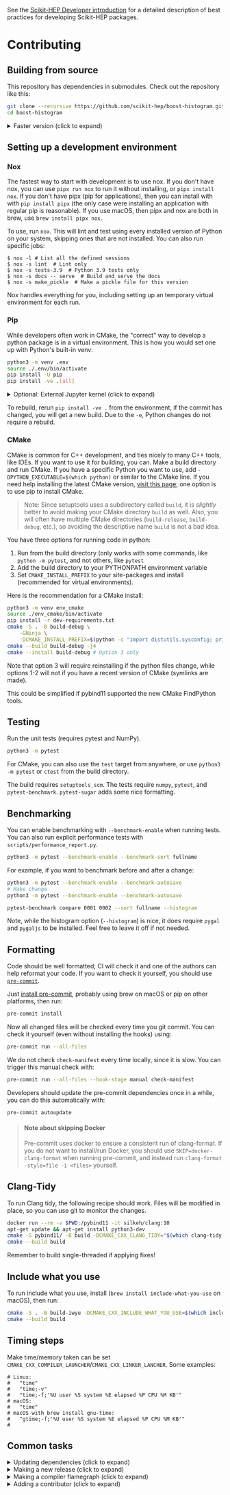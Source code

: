 See the [Scikit-HEP Developer introduction][skhep-dev-intro] for a
detailed description of best practices for developing Scikit-HEP packages.

[skhep-dev-intro]: https://scikit-hep.org/developer/intro

# Contributing

## Building from source

This repository has dependencies in submodules. Check out the repository like this:

```bash
git clone --recursive https://github.com/scikit-hep/boost-histogram.git
cd boost-histogram
```

<details><summary>Faster version (click to expand)</summary>

```bash
git clone https://github.com/scikit-hep/boost-histogram.git
cd boost-histogram
git submodule update --init --depth 10
```

</details>

## Setting up a development environment

### Nox

The fastest way to start with development is to use nox. If you don't have nox,
you can use `pipx run nox` to run it without installing, or `pipx install nox`.
If you don't have pipx (pip for applications), then you can install with with
`pip install pipx` (the only case were installing an application with regular
pip is reasonable). If you use macOS, then pipx and nox are both in brew, use
`brew install pipx nox`.

To use, run `nox`. This will lint and test using every installed version of
Python on your system, skipping ones that are not installed. You can also run
specific jobs:

```console
$ nox -l # List all the defined sessions
$ nox -s lint  # Lint only
$ nox -s tests-3.9  # Python 3.9 tests only
$ nox -s docs -- serve  # Build and serve the docs
$ nox -s make_pickle  # Make a pickle file for this version
```

Nox handles everything for you, including setting up an temporary virtual
environment for each run.

### Pip

While developers often work in CMake, the "correct" way to develop a python
package is in a virtual environment. This is how you would set one up with
Python's built-in venv:

```bash
python3 -m venv .env
source ./.env/bin/activate
pip install -U pip
pip install -ve .[all]
```

<details><summary>Optional: External Jupyter kernel (click to expand)</summary>

You can set up a kernel for external Jupyter then deactivate your environment:

```bash
python -m ipykernel install --user --name boost-hist
deactivate
```

Now, you can run notebooks using your system JupyterLab, and it will list
the environment as available!

</details>

To rebuild, rerun `pip install -ve .` from the environment, if the commit has
changed, you will get a new build. Due to the `-e`, Python changes do not require
a rebuild.

### CMake

CMake is common for C++ development, and ties nicely to many C++ tools, like
IDEs. If you want to use it for building, you can. Make a build directory and
run CMake. If you have a specific Python you want to use, add
`-DPYTHON_EXECUTABLE=$(which python)` or similar to the CMake line. If you need
help installing the latest CMake version, [visit this
page](https://cliutils.gitlab.io/modern-cmake/chapters/intro/installing.html);
one option is to use pip to install CMake.

> Note: Since setuptools uses a subdirectory called `build`, it is _slightly_
> better to avoid making your CMake directory `build` as well. Also, you will
> often have multiple CMake directories (`build-release`, `build-debug`, etc.),
> so avoiding the descriptive name `build` is not a bad idea.

You have three options for running code in python:

1. Run from the build directory (only works with some commands, like `python -m
pytest`, and not others, like `pytest`
2. Add the build directory to your PYTHONPATH environment variable
3. Set `CMAKE_INSTALL_PREFIX` to your site-packages and install (recommended
   for virtual environments).

Here is the recommendation for a CMake install:

```bash
python3 -m venv env_cmake
source ./env_cmake/bin/activate
pip install -r dev-requirements.txt
cmake -S . -B build-debug \
    -GNinja \
    -DCMAKE_INSTALL_PREFIX=$(python -c "import distutils.sysconfig; print(distutils.sysconfig.get_python_lib(plat_specific=False,standard_lib=False))")
cmake --build build-debug -j4
cmake --install build-debug # Option 3 only
```

Note that option 3 will require reinstalling if the python files change, while
options 1-2 will not if you have a recent version of CMake (symlinks are made).

This could be simplified if pybind11 supported the new CMake FindPython tools.

## Testing

Run the unit tests (requires pytest and NumPy).

```bash
python3 -m pytest
```

For CMake, you can also use the `test` target from anywhere, or use `python3 -m
pytest` or `ctest` from the build directory.

The build requires `setuptools_scm`. The tests require `numpy`, `pytest`, and
`pytest-benchmark`. `pytest-sugar` adds some nice formatting.

## Benchmarking

You can enable benchmarking with `--benchmark-enable` when running tests. You
can also run explicit performance tests with `scripts/performance_report.py`.

```bash
python3 -m pytest --benchmark-enable --benchmark-sort fullname
```

For example, if you want to benchmark before and after a change:

```bash
python3 -m pytest --benchmark-enable --benchmark-autosave
# Make change
python3 -m pytest --benchmark-enable --benchmark-autosave

pytest-benchmark compare 0001 0002 --sort fullname --histogram
```

Note, while the histogram option (`--histogram`) is nice, it does require
`pygal` and `pygaljs` to be installed. Feel free to leave it off if not needed.

</details>

## Formatting

Code should be well formatted; CI will check it and one of the authors can help
reformat your code. If you want to check it yourself, you should use
[`pre-commit`](https://pre-commit.com).

Just [install pre-commit](https://pre-commit.com/#install), probably using brew
on macOS or pip on other platforms, then run:

```bash
pre-commit install
```

Now all changed files will be checked every time you git commit. You can check
it yourself (even without installing the hooks) using:

```bash
pre-commit run --all-files
```

We do not check `check-manifest` every time locally, since it is slow. You can trigger
this manual check with:

```bash
pre-commit run --all-files --hook-stage manual check-manifest
```

Developers should update the pre-commit dependencies once in a while, you can
do this automatically with:

```bash
pre-commit autoupdate
```

> #### Note about skipping Docker
>
> Pre-commit uses docker to ensure a consistent run of clang-format. If you do
> not want to install/run Docker, you should use `SKIP=docker-clang-format`
> when running pre-commit, and instead run `clang-format -style=file -i
<files>` yourself.

## Clang-Tidy

To run Clang tidy, the following recipe should work. Files will be modified in
place, so you can use git to monitor the changes.

```bash
docker run --rm -v $PWD:/pybind11 -it silkeh/clang:10
apt-get update && apt-get install python3-dev
cmake -S pybind11/ -B build -DCMAKE_CXX_CLANG_TIDY="$(which clang-tidy);-fix"
cmake --build build
```

Remember to build single-threaded if applying fixes!

## Include what you use

To run include what you use, install (`brew install include-what-you-use` on
macOS), then run:

```bash
cmake -S . -B build-iwyu -DCMAKE_CXX_INCLUDE_WHAT_YOU_USE=$(which include-what-you-use)
cmake --build build
```

## Timing steps

Make time/memory taken can be set
`CMAKE_CXX_COMPILER_LAUNCHER`/`CMAKE_CXX_LINKER_LANCHER`. Some examples:

```
# Linux:
#   "time"
#   "time;-v"
#   "time;-f;'%U user %S system %E elapsed %P CPU %M KB'"
# macOS:
#   "time"
# macOS with brew install gnu-time:
#   "gtime;-f;'%U user %S system %E elapsed %P CPU %M KB'"
#
```

## Common tasks

<details><summary>Updating dependencies (click to expand)</summary>

This will checkout new versions of the dependencies. Example given using the
fish shell.

```fish
for f in *
    cd $f
    git fetch
    git checkout boost-1.75.0 || echo "Not found"
    cd ..
end
```

</details>

<details><summary>Making a new release (click to expand)</summary>

- Finish merging open PRs that you want in the new version
- Add most recent changes to the `docs/CHANGELOG.md`
- Sync master with develop using `git checkout master; git merge develop --ff-only` and push
- Make sure the full wheel build runs on master without issues (manually trigger if needed)
- Make the GitHub release in the GitHub UI. Copy the changelog entries and
  links for that version; this has to be done as part of the release and tag
  procedure for archival tools (Zenodo) to pick them up correctly.
  - Title should be `"Version <version number>"`
  - Version tag should be `"v" + major + "." + minor + "." + patch`.
- GHA will build and send to PyPI for you when you release.
- Conda-forge will automatically make a PR to update within an hour or so, and
  it will merge automatically if it passes.

</details>

<details><summary>Making a compiler flamegraph (click to expand)</summary>

This requires LLVM 9+, and is based on [this post](https://aras-p.info/blog/2019/01/16/time-trace-timeline-flame-chart-profiler-for-Clang/).

```bash
brew install llvm         # macOS way to get clang-9
python3 -m venv .env_core # general environment (no install will be made)
. .env_core/bin/activate
pip install -r dev-requirements.txt
CXX="/usr/local/opt/llvm/bin/clang++" cmake -S . -B build-llvm \
    -DCMAKE_CXX_FLAGS="-ftime-trace" \
    -DPYTHON_EXECUTABLE=$(which python)
cmake --build build-llvm/
```

Now open a browser with [SpeedScope](https://www.speedscope.app), and load one of the files.

</details>

<details><summary>Adding a contributor (click to expand)</summary>

First, you need to install the [all contributor CLI](https://allcontributors.org/docs/en/cli/installation):

```bash
yarn add --dev all-contributors-cli
```

Then, you can add contributors:

```bash
yarn all-contributors add henryiii maintenance,code,doc
```

</details>
